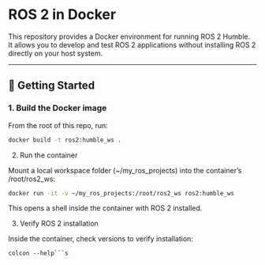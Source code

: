 # ROS 2 in Docker

This repository provides a Docker environment for running ROS 2 Humble.  
It allows you to develop and test ROS 2 applications without installing ROS 2 directly on your host system.

---

## 🚀 Getting Started

### 1. Build the Docker image
From the root of this repo, run:

```bash
docker build -t ros2:humble_ws .
```
2. Run the container

Mount a local workspace folder (~/my_ros_projects) into the container’s /root/ros2_ws:

```bash
docker run -it -v ~/my_ros_projects:/root/ros2_ws ros2:humble_ws
```
This opens a shell inside the container with ROS 2 installed.

3. Verify ROS 2 installation

Inside the container, check versions to verify installation:

```ros2 --help
colcon --help```s


